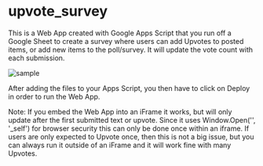 # upvote_survey

This is a Web App created with Google Apps Script that you run off a Google Sheet to create a survey where users can add Upvotes to posted items, or add new items to the poll/survey.  It will update the vote count with each submission. 

![sample]([http://url/to/img.png](https://github.com/ryanrwatkins/upvote_survey/blob/main/sample_image.png))


After adding the files to your Apps Script, you then have to click on Deploy in order to run the Web App.

Note: If you embed the Web App into an iFrame it works, but will only update after the first submitted text or upvote. Since it uses Window.Open('', '_self') for browser security this can only be done once within an iframe.  If users are only expected to Upvote once, then this is not a big issue, but you can always run it outside of an iFrame and it will work fine with many Upvotes.

